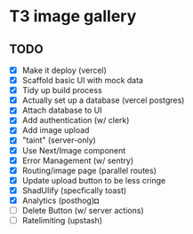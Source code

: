 # T3 image gallery

## TODO

- [x] Make it deploy (vercel)
- [x] Scaffold basic UI with mock data
- [x] Tidy up build process
- [x] Actually set up a database (vercel postgres)
- [x] Attach database to UI
- [x] Add authentication (w/ clerk)
- [x] Add image upload
- [x] "taint" (server-only)
- [x] Use Next/Image component
- [x] Error Management (w/ sentry)
- [x] Routing/image page (parallel routes)
- [x] Update upload button to be less cringe
- [x] ShadUIify (specfically toast)
- [x] Analytics (posthog)◘
- [ ] Delete Button (w/ server actions)
- [ ] Ratelimiting (upstash)
